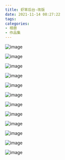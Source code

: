 ```yaml
---
title: 虾笨后台-改版
date: 2021-11-14 08:27:22
tags:
categories:
- 相册
- 作品集
---
```


![image](http://blogimg.hongjy.cn/2020-10-20%20(6).png)
<!-- more -->

![image](http://blogimg.hongjy.cn/2020-10-20%20(9).png)

![image](http://blogimg.hongjy.cn/2020-10-20%20(7).png)

![image](http://blogimg.hongjy.cn/2020-10-20%20(12).png)

![image](http://blogimg.hongjy.cn/2020-10-20%20(10).png)

![image](http://blogimg.hongjy.cn/2020-10-20%20(3).png)

![image](http://blogimg.hongjy.cn/2020-10-20%20(4).png)

![image](http://blogimg.hongjy.cn/2020-10-20%20(8).png)

![image](http://blogimg.hongjy.cn/2020-10-20%20(11).png)

![image](http://blogimg.hongjy.cn/2020-10-20%20(5).png)

![image](http://blogimg.hongjy.cn/2020-10-20.png)

![image](http://blogimg.hongjy.cn/2020-10-20%20(2).png)